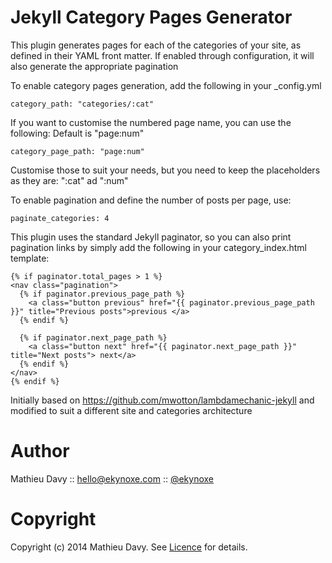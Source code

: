 Jekyll Category Pages Generator
===================
This plugin generates pages for each of the categories of your site, as defined in their YAML front matter.
If enabled through configuration, it will also generate the appropriate pagination

To enable category pages generation, add the following in your _config.yml

    category_path: "categories/:cat"

If you want to customise the numbered page name, you can use the following:
Default is "page:num"

    category_page_path: "page:num"

Customise those to suit your needs, but you need to keep the placeholders as they are:  ":cat" ad ":num"

To enable pagination and define the number of posts per page, use:

    paginate_categories: 4

This plugin uses the standard Jekyll paginator, so you can also print pagination links by simply add the following in your category_index.html template:

    {% if paginator.total_pages > 1 %}
    <nav class="pagination">
      {% if paginator.previous_page_path %}
        <a class="button previous" href="{{ paginator.previous_page_path }}" title="Previous posts">previous </a>
      {% endif %}

      {% if paginator.next_page_path %}
        <a class="button next" href="{{ paginator.next_page_path }}" title="Next posts"> next</a>
      {% endif %}
    </nav>
    {% endif %}


Initially based on https://github.com/mwotton/lambdamechanic-jekyll and modified to suit a different site and categories architecture


Author
======

Mathieu Davy :: hello@ekynoxe.com :: [@ekynoxe](http://twitter.com/ekynoxe)


Copyright
=========

Copyright (c) 2014 Mathieu Davy. See [Licence](https://github.com/ekynoxe/JekyllCategoriesTag/blob/master/LICENCE) for details.